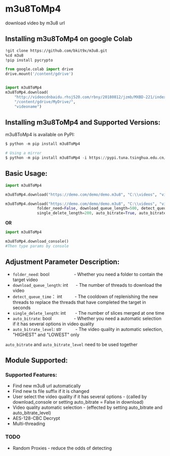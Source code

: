 # m3u8ToMp4
download video by m3u8 url

## Installing m3u8ToMp4 on google Colab
```bash
!git clone https://github.com/bkit9x/m3u8.git
%cd m3u8
!pip install pycrypto
```

```python
from google.colab import drive
drive.mount('/content/gdrive')


import m3u8ToMp4
m3u8ToMp4.download(
    "http://videocdnbaidu.rhsj520.com/rbny/20180812/jzmb/MXBD-221/index.m3u8",
    "/content/gdrive/MyDrive/",
    "videoname")
```


## Installing m3u8ToMp4 and Supported Versions:
m3u8ToMp4 is available on PyPI:
```python
$ python -m pip install m3u8ToMp4

# Using a mirror
$ python -m pip install m3u8ToMp4 -i https://pypi.tuna.tsinghua.edu.cn/simple
```

## Basic Usage:

```python
import m3u8ToMp4

m3u8ToMp4.download("https://demo.com/demo/demo.m3u8", "C:\\videos", "video_name")  #using default config

m3u8ToMp4.download("https://demo.com/demo/demo.m3u8", "C:\\videos", "video_name",
              folder_need=False, download_queue_length=500, detect_queue_time=5,
              single_delete_length=200, auto_bitrate=True, auto_bitrate_level="HIGHEST")  #using adjustment params
```

**OR**

```python
import m3u8ToMp4

m3u8ToMp4.download_console()
#Then type params by console
```

## Adjustment Parameter Description:
* ```folder_need```: bool   &emsp;&emsp;&emsp;&emsp;&emsp;  - Whether you need a folder to contain the target video
* ```download_queue_length```: int   &emsp;&thinsp;   - The number of threads to download the video
* ```detect_queue_time```： int   &emsp;&emsp;&nbsp;   - The cooldown of replenishing the new threads to replace the threads that have completed the target in seconds
* ```single_delete_length```: int   &emsp;&thinsp;&thinsp;&thinsp;   - The number of slices merged at one time
* ```auto_bitrate```: bool    &emsp;&emsp;&emsp;&emsp;&nbsp;&thinsp;  - Whether you need a automatic selection if it has several options in video quality
* ```auto_bitrate_level```: str  &emsp;&emsp;&nbsp;&nbsp;    - The video quality in automatic selection, "HIGHEST" and "LOWEST" only 

```auto_bitrate``` and ```auto_bitrate_level``` need to be used together

## Module Supported:
### Supported Features:
* Find new m3u8 url automatically
* Find new ts file suffix if it is changed
* User select the video quality if it has several options - (called by download_console or setting auto_bitrate = False in download)
* Video quality automatic selection - (effected by setting auto_bitrate and auto_bitrate_level)
* AES-128-CBC Decrypt
* Multi-threading
### TODO 
* Random Proxies - reduce the odds of detecting
